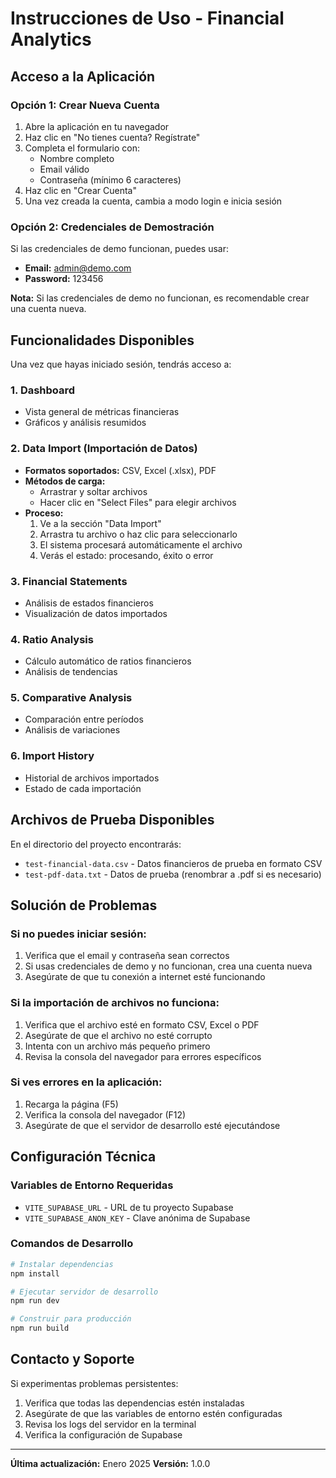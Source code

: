 # Instrucciones de Uso - Financial Analytics

## Acceso a la Aplicación

### Opción 1: Crear Nueva Cuenta
1. Abre la aplicación en tu navegador
2. Haz clic en "No tienes cuenta? Regístrate"
3. Completa el formulario con:
   - Nombre completo
   - Email válido
   - Contraseña (mínimo 6 caracteres)
4. Haz clic en "Crear Cuenta"
5. Una vez creada la cuenta, cambia a modo login e inicia sesión

### Opción 2: Credenciales de Demostración
Si las credenciales de demo funcionan, puedes usar:
- **Email:** admin@demo.com
- **Password:** 123456

**Nota:** Si las credenciales de demo no funcionan, es recomendable crear una cuenta nueva.

## Funcionalidades Disponibles

Una vez que hayas iniciado sesión, tendrás acceso a:

### 1. Dashboard
- Vista general de métricas financieras
- Gráficos y análisis resumidos

### 2. Data Import (Importación de Datos)
- **Formatos soportados:** CSV, Excel (.xlsx), PDF
- **Métodos de carga:**
  - Arrastrar y soltar archivos
  - Hacer clic en "Select Files" para elegir archivos
- **Proceso:**
  1. Ve a la sección "Data Import"
  2. Arrastra tu archivo o haz clic para seleccionarlo
  3. El sistema procesará automáticamente el archivo
  4. Verás el estado: procesando, éxito o error

### 3. Financial Statements
- Análisis de estados financieros
- Visualización de datos importados

### 4. Ratio Analysis
- Cálculo automático de ratios financieros
- Análisis de tendencias

### 5. Comparative Analysis
- Comparación entre períodos
- Análisis de variaciones

### 6. Import History
- Historial de archivos importados
- Estado de cada importación

## Archivos de Prueba Disponibles

En el directorio del proyecto encontrarás:
- `test-financial-data.csv` - Datos financieros de prueba en formato CSV
- `test-pdf-data.txt` - Datos de prueba (renombrar a .pdf si es necesario)

## Solución de Problemas

### Si no puedes iniciar sesión:
1. Verifica que el email y contraseña sean correctos
2. Si usas credenciales de demo y no funcionan, crea una cuenta nueva
3. Asegúrate de que tu conexión a internet esté funcionando

### Si la importación de archivos no funciona:
1. Verifica que el archivo esté en formato CSV, Excel o PDF
2. Asegúrate de que el archivo no esté corrupto
3. Intenta con un archivo más pequeño primero
4. Revisa la consola del navegador para errores específicos

### Si ves errores en la aplicación:
1. Recarga la página (F5)
2. Verifica la consola del navegador (F12)
3. Asegúrate de que el servidor de desarrollo esté ejecutándose

## Configuración Técnica

### Variables de Entorno Requeridas
- `VITE_SUPABASE_URL` - URL de tu proyecto Supabase
- `VITE_SUPABASE_ANON_KEY` - Clave anónima de Supabase

### Comandos de Desarrollo
```bash
# Instalar dependencias
npm install

# Ejecutar servidor de desarrollo
npm run dev

# Construir para producción
npm run build
```

## Contacto y Soporte

Si experimentas problemas persistentes:
1. Verifica que todas las dependencias estén instaladas
2. Asegúrate de que las variables de entorno estén configuradas
3. Revisa los logs del servidor en la terminal
4. Verifica la configuración de Supabase

---

**Última actualización:** Enero 2025
**Versión:** 1.0.0